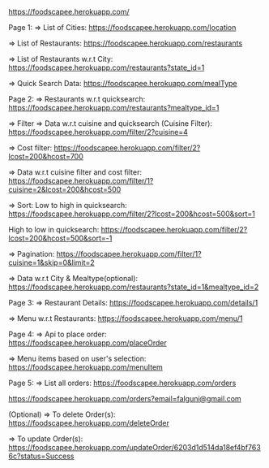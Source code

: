 https://foodscapee.herokuapp.com/

Page 1:
=> List of Cities: 
https://foodscapee.herokuapp.com/location

=> List of Restaurants: 
https://foodscapee.herokuapp.com/restaurants

=> List of Restaurants w.r.t City: 
https://foodscapee.herokuapp.com/restaurants?state_id=1

=> Quick Search Data: 
https://foodscapee.herokuapp.com/mealType


Page 2:
=> Restaurants w.r.t quicksearch: 
https://foodscapee.herokuapp.com/restaurants?mealtype_id=1

=> Filter
=> Data w.r.t cuisine and quicksearch (Cuisine Filter): 
https://foodscapee.herokuapp.com/filter/2?cuisine=4

=> Cost filter: 
https://foodscapee.herokuapp.com/filter/2?lcost=200&hcost=700

=> Data w.r.t cuisine filter and cost filter: 
https://foodscapee.herokuapp.com/filter/1?cuisine=2&lcost=200&hcost=500

=> Sort:
Low to high in quicksearch: 
https://foodscapee.herokuapp.com/filter/2?lcost=200&hcost=500&sort=1

High to low in quicksearch: 
https://foodscapee.herokuapp.com/filter/2?lcost=200&hcost=500&sort=-1

=> Pagination: 
https://foodscapee.herokuapp.com/filter/1?cuisine=1&skip=0&limit=2 

=> Data w.r.t City & Mealtype(optional): 
https://foodscapee.herokuapp.com/restaurants?state_id=1&mealtype_id=2


Page 3:
=> Restaurant Details: 
https://foodscapee.herokuapp.com/details/1

=> Menu w.r.t Restaurants: 
https://foodscapee.herokuapp.com/menu/1


Page 4:
=> Api to place order: 
https://foodscapee.herokuapp.com/placeOrder

=> Menu items based on user's selection: 
https://foodscapee.herokuapp.com/menuItem


Page 5:
=> List all orders: 
https://foodscapee.herokuapp.com/orders

https://foodscapee.herokuapp.com/orders?email=falguni@gmail.com


(Optional)
=> To delete Order(s): 
https://foodscapee.herokuapp.com/deleteOrder

=> To update Order(s): 
https://foodscapee.herokuapp.com/updateOrder/6203d1d514da18ef4bf7636c?status=Success

